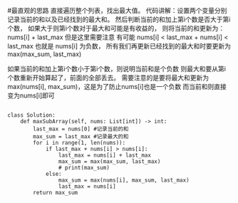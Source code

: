 #最直观的思路
直接遍历整个列表，找出最大值。
代码讲解：设置两个变量分别记录当前的和以及已经找到的最大和。
然后判断当前的和加上第i个数是否大于第i个数，
如果大于则第i个数对于最大和可能是有收益的，
则将当前的和更新为：nums[i] + last_max
但是这里需要注意  有可能  nums[i] < last_max + nums[i] < last_max
也就是 nums[i] 为负数， 所有我们再更新已经找到的最大和时要更新为 max(max_sum, last_max)

如果当前的和加上第i个数小于第i个数，则说明当前和是个负数
则最大和要从第i个数重新开始算起了，前面的全部丢去。
需要注意的是要将最大和更新为 max(nums[i], max_sum)，这是为了防止nums[i]也是一个负数
而当前和则直接变为nums[i]即可

```shell

class Solution:
    def maxSubArray(self, nums: List[int]) -> int:
        last_max = nums[0] #记录当前的和
        max_sum = last_max #记录最大的和
        for i in range(1, len(nums)):
            if last_max + nums[i] > nums[i]:
				last_max = nums[i] + last_max
                max_sum = max(max_sum, last_max)
                # print(max_sum)
            else:
                max_sum = max(nums[i], max_sum, last_max)
                last_max = nums[i]
        return max_sum
		
```
